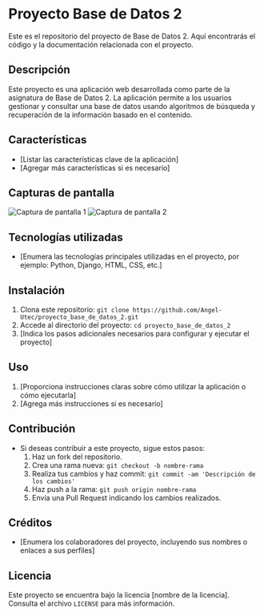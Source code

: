 # Proyecto Base de Datos 2

Este es el repositorio del proyecto de Base de Datos 2. Aquí encontrarás el código y la documentación relacionada con el proyecto.

## Descripción

Este proyecto es una aplicación web desarrollada como parte de la asignatura de Base de Datos 2. La aplicación permite a los usuarios gestionar y consultar una base de datos usando algoritmos de búsqueda y recuperación de la información basado en el contenido.

## Características

- [Listar las características clave de la aplicación]
- [Agregar más características si es necesario]

## Capturas de pantalla

![Captura de pantalla 1](ruta/imagen1.png)
![Captura de pantalla 2](ruta/imagen2.png)

## Tecnologías utilizadas

- [Enumera las tecnologías principales utilizadas en el proyecto, por ejemplo: Python, Django, HTML, CSS, etc.]

## Instalación

1. Clona este repositorio: `git clone https://github.com/Angel-Utec/proyecto_base_de_datos_2.git`
2. Accede al directorio del proyecto: `cd proyecto_base_de_datos_2`
3. [Indica los pasos adicionales necesarios para configurar y ejecutar el proyecto]

## Uso

1. [Proporciona instrucciones claras sobre cómo utilizar la aplicación o cómo ejecutarla]
2. [Agrega más instrucciones si es necesario]

## Contribución

- Si deseas contribuir a este proyecto, sigue estos pasos:
   1. Haz un fork del repositorio.
   2. Crea una rama nueva: `git checkout -b nombre-rama`
   3. Realiza tus cambios y haz commit: `git commit -am 'Descripción de los cambios'`
   4. Haz push a la rama: `git push origin nombre-rama`
   5. Envía una Pull Request indicando los cambios realizados.

## Créditos

- [Enumera los colaboradores del proyecto, incluyendo sus nombres o enlaces a sus perfiles]

## Licencia

Este proyecto se encuentra bajo la licencia [nombre de la licencia]. Consulta el archivo `LICENSE` para más información.

